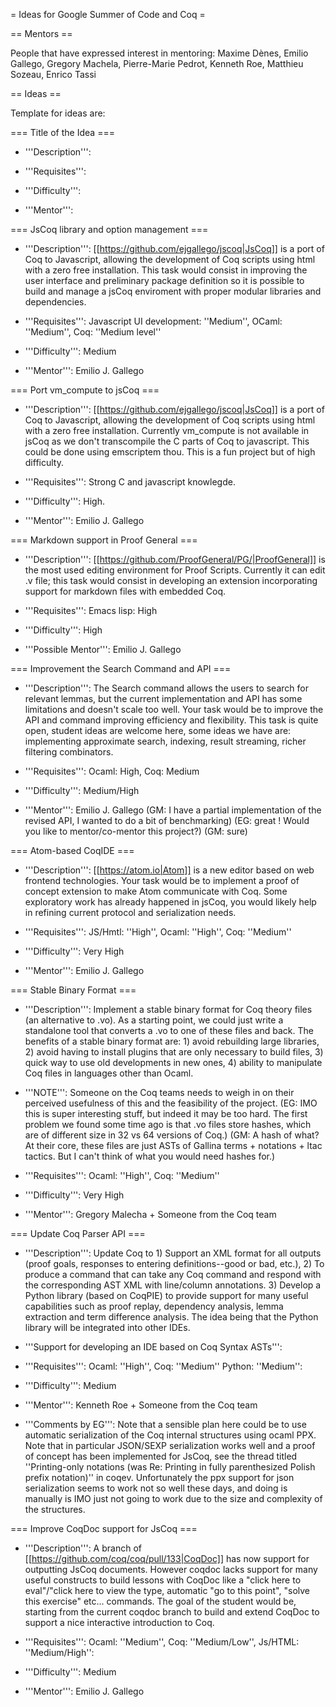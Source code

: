 = Ideas for Google Summer of Code and Coq =


== Mentors ==

People that have expressed interest in mentoring: Maxime Dènes, Emilio Gallego, Gregory Machela, Pierre-Marie Pedrot, Kenneth Roe, Matthieu Sozeau, Enrico Tassi

== Ideas ==

Template for ideas are:

=== Title of the Idea ===

* '''Description''': 

* '''Requisites''':

* '''Difficulty''':

* '''Mentor''': 

=== JsCoq library and option management ===

* '''Description''': [[https://github.com/ejgallego/jscoq|JsCoq]] is a port of Coq to Javascript, allowing the development of Coq scripts using html with a zero free installation. This task would consist in improving the user interface and preliminary package definition so it is possible to build and manage a jsCoq enviroment with proper modular libraries and dependencies.

* '''Requisites''': Javascript UI development: ''Medium'', OCaml: ''Medium'', Coq: ''Medium level''

* '''Difficulty''': Medium

* '''Mentor''': Emilio J. Gallego

=== Port vm_compute to jsCoq ===

* '''Description''': [[https://github.com/ejgallego/jscoq|JsCoq]] is a port of Coq to Javascript, allowing the development of Coq scripts using html with a zero free installation. Currently vm_compute is not available in jsCoq as we don't transcompile the C parts of Coq to javascript. This could be done using emscriptem thou. This is a fun project but of high difficulty.

* '''Requisites''': Strong C and javascript knowlegde.

* '''Difficulty''': High.

* '''Mentor''': Emilio J. Gallego

=== Markdown support in Proof General ===

* '''Description''': [[https://github.com/ProofGeneral/PG/|ProofGeneral]] is the most used editing environment for Proof Scripts. Currently it can edit .v file; this task would consist in developing an extension incorporating support for markdown files with embedded Coq.

* '''Requisites''': Emacs lisp: High

* '''Difficulty''': High

* '''Possible Mentor''': Emilio J. Gallego


=== Improvement the Search Command and API ===

* '''Description''': The Search command allows the users to search for relevant lemmas, but the current implementation and API has some limitations and doesn't scale too well. Your task would be to improve the API and command improving efficiency and flexibility. This task is quite open, student ideas are welcome here, some ideas we have are: implementing approximate search, indexing, result streaming, richer filtering combinators.

* '''Requisites''': Ocaml: High, Coq: Medium

* '''Difficulty''': Medium/High

* '''Mentor''': Emilio J. Gallego  (GM: I have a partial implementation of the revised API, I wanted to do a bit of benchmarking) (EG: great ! Would you like to mentor/co-mentor this project?) (GM: sure)


=== Atom-based CoqIDE ===

* '''Description''': [[https://atom.io|Atom]] is a new editor based on web frontend technologies. Your task would be to implement a proof of concept extension to make Atom communicate with Coq. Some exploratory work has already happened in jsCoq, you would likely help in refining current protocol and serialization needs.

* '''Requisites''': JS/Hmtl: ''High'', Ocaml: ''High'', Coq: ''Medium''

* '''Difficulty''': Very High

* '''Mentor''': Emilio J. Gallego

=== Stable Binary Format ===

* '''Description''': Implement a stable binary format for Coq theory files (an alternative to .vo). As a starting point, we could just write a standalone tool that converts a .vo to one of these files and back. The benefits of a stable binary format are: 1) avoid rebuilding large libraries, 2) avoid having to install plugins that are only necessary to build files, 3) quick way to use old developments in new ones, 4) ability to manipulate Coq files in languages other than Ocaml.

* '''NOTE''': Someone on the Coq teams needs to weigh in on their perceived usefulness of this and the feasibility of the project.
     (EG: IMO this is super interesting stuff, but indeed it may be too hard. The first problem we found some time ago is that .vo files store hashes, which are of different size in 32 vs 64 versions of Coq.) (GM: A hash of what? At their core, these files are just ASTs of Gallina terms + notations + ltac tactics. But I can't think of what you would need hashes for.)

* '''Requisites''': Ocaml: ''High'', Coq: ''Medium''

* '''Difficulty''': Very High

* '''Mentor''': Gregory Malecha + Someone from the Coq team

=== Update Coq Parser API ===

* '''Description''': Update Coq to 1) Support an XML format for all outputs (proof goals, responses to entering definitions--good or bad, etc.), 2) To produce a command that can take any Coq command and respond with the corresponding AST XML with line/column annotations.  3)  Develop a Python library (based on CoqPIE) to provide support for many useful capabilities such as proof replay, dependency analysis, lemma extraction and term difference analysis.  The idea being that the Python library will be integrated into other IDEs.

* '''Support for developing an IDE based on Coq Syntax ASTs''':

* '''Requisites''': Ocaml: ''High'', Coq: ''Medium'' Python: ''Medium'':

* '''Difficulty''': Medium

* '''Mentor''': Kenneth Roe + Someone from the Coq team

* '''Comments by EG''': Note that a sensible plan here could be to use automatic serialization of the Coq internal structures using ocaml PPX. Note that in particular JSON/SEXP serialization works well and a proof of concept has been implemented for JsCoq, see the thread titled ''Printing-only notations (was Re: Printing in fully parenthesized Polish prefix notation)'' in coqev. Unfortunately the ppx support for json serialization seems to work not so well these days, and doing is manually is IMO just not going to work due to the size and complexity of the structures.

=== Improve CoqDoc support for JsCoq ===

* '''Description''': A branch of [[https://github.com/coq/coq/pull/133|CoqDoc]] has now support for outputting JsCoq documents. However coqdoc lacks support for many useful constructs to build lessons with CoqDoc like a "click here to eval"/"click here to view the type, automatic "go to this point", "solve this exercise" etc... commands. The goal of the student would be, starting from the current coqdoc branch to build and extend CoqDoc to support a nice interactive introduction to Coq.

* '''Requisites''': Ocaml: ''Medium'', Coq: ''Medium/Low'', Js/HTML: ''Medium/High'':

* '''Difficulty''': Medium

* '''Mentor''': Emilio J. Gallego
